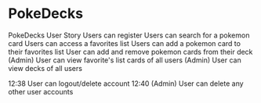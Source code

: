 # PokeDecks

PokeDecks User Story
Users can register
Users can search for a pokemon card
Users can access a favorites list
Users can add a pokemon card to their favorites list
User can add and remove pokemon cards from their deck
(Admin) User can view favorite's list cards of all users
(Admin) User can view decks of all users





12:38
User can logout/delete account
12:40
(Admin) User can delete any other user accounts